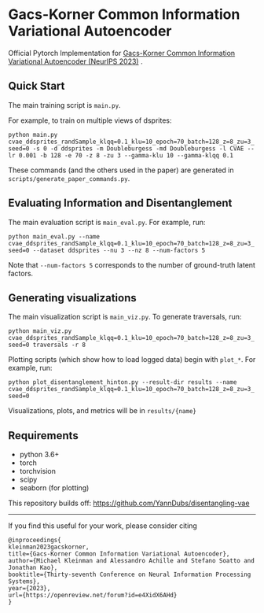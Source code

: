 # Gacs-Korner Common Information Variational Autoencoder

Official Pytorch Implementation for [Gacs-Korner Common Information Variational Autoencoder (NeurIPS 2023)](https://arxiv.org/abs/2205.12239) .

## Quick Start

The main training script is `main.py`.

For example, to train on multiple views of dsprites:

`python main.py cvae_ddsprites_randSample_klqq=0.1_klu=10_epoch=70_batch=128_z=8_zu=3_seed=0 -s 0 -d ddsprites -m Doubleburgess -md Doubleburgess -l CVAE --lr 0.001 -b 128 -e 70 -z 8 -zu 3 --gamma-klu 10 --gamma-klqq 0.1`

These commands (and the others used in the paper) are generated in `scripts/generate_paper_commands.py`.

## Evaluating Information and Disentanglement

The main evaluation script is `main_eval.py`. For example, run:

`python main_eval.py --name cvae_ddsprites_randSample_klqq=0.1_klu=10_epoch=70_batch=128_z=8_zu=3_seed=0 --dataset ddsprites --nu 3 --nz 8 --num-factors 5`

Note that `--num-factors 5` corresponds to the number of ground-truth latent factors.

## Generating visualizations

The main visualization script is `main_viz.py`. To generate traversals, run:

`python main_viz.py cvae_ddsprites_randSample_klqq=0.1_klu=10_epoch=70_batch=128_z=8_zu=3_seed=0 traversals -r 8`

Plotting scripts (which show how to load logged data) begin with `plot_*`. For example, run:

`python plot_disentanglement_hinton.py --result-dir results --name  cvae_ddsprites_randSample_klqq=0.1_klu=10_epoch=70_batch=128_z=8_zu=3_seed=0`

Visualizations, plots, and metrics will be in `results/{name}`

## Requirements

- python 3.6+
- torch
- torchvision
- scipy
- seaborn (for plotting)

This repository builds off: https://github.com/YannDubs/disentangling-vae

---
If you find this useful for your work, please consider citing
```
@inproceedings{
kleinman2023gacskorner,
title={Gacs-Korner Common Information Variational Autoencoder},
author={Michael Kleinman and Alessandro Achille and Stefano Soatto and Jonathan Kao},
booktitle={Thirty-seventh Conference on Neural Information Processing Systems},
year={2023},
url={https://openreview.net/forum?id=e4XidX6AHd}
}
```
